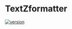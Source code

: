 # TextZformatter

[![version](https://img.shields.io/badge/version-1.3-yellow.svg)](https://textzformatter.com)
